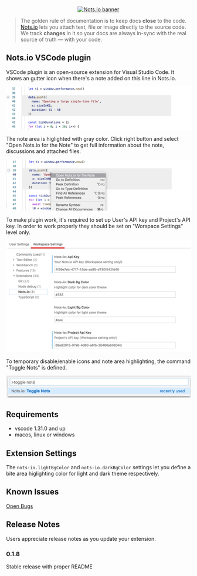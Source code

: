 <p align="center">
  <br />
  <a title="Learn more about Nots.io" href="https://nots.io"><img src="https://github.com/notsio/vscode/raw/master/images/Nots-banner.png" srcset
="https://github.com/notsio/vscode/raw/master/images/Nots-banner.png, https://raw.githubusercontent.com/notsio/vscode/master/images/Nots-banner@2x.png 2x" alt="Nots.io banner" style="max-width:100%"/></a>
</p>

> The golden rule of documentation is to keep docs **close** to the code. [Nots.io](https://nots.io) lets you attach text, file or image directly to the source code. We track **changes** in it so your docs are always in-sync with the real source of truth — with your code.


## Nots.io VSCode plugin

VSCode plugin is an open-source extension for Visual Studio Code. It shows an gutter icon when there's a note added on this line in Nots.io.

![Nots.io plugin integration screenshot](images/screenshot1.png "Plugin integration screenshot")

The note area is higlighted with gray color. Click right button and select "Open Nots.io for the Note" to get full information about the note, discussions and attached files.

![Nots.io plugin context menu](images/screenshot2.png "Nots.io plugin context menu")

To make plugin work, it's required to set up User's API key and Project's API key. In order to work properly they should be set on "Worspace Settings" level only.

![Nots.io plugin settings panel](images/screenshot3.png "Nots.io plugin settings panel")


To temporary disable/enable icons and note area   highlighting, the command "Toggle Nots" is defined.

![Nots.io command setion](images/screenshot4.png "Nots.io command setion")


## Requirements

* vscode 1.31.0 and up
* macos, linux or windows

## Extension Settings

The `nots-io.lightBgColor` and `nots-io.darkBgColor` settings let you define a bite area higlighting color for light and dark theme respectively.

## Known Issues

[Open Bugs](https://github.com/notsio/vscode/issues)

## Release Notes

Users appreciate release notes as you update your extension.

### 0.1.8
Stable release with proper README